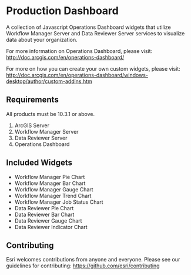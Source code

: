 # Production Dashboard
A collection of Javascript Operations Dashboard widgets that utilize Workflow Manager Server and Data Reviewer Server services to visualize data about your organization.

For more information on Operations Dashboard, please visit: http://doc.arcgis.com/en/operations-dashboard/

For more on how you can create your own custom widgets, please visit: http://doc.arcgis.com/en/operations-dashboard/windows-desktop/author/custom-addins.htm

Requirements
---
All products must be 10.3.1 or above.
  1. ArcGIS Server 
  2. Workflow Manager Server 
  3. Data Reviewer Server 
  4. Operations Dashboard 

Included Widgets
---
 - Workflow Manager Pie Chart
 - Workflow Manager Bar Chart
 - Workflow Manager Gauge Chart
 - Workflow Manager Trend Chart
 - Workflow Manager Job Status Chart
 - Data Reviewer Pie Chart
 - Data Reviewer Bar Chart
 - Data Reviewer Gauge Chart
 - Data Reviewer Indicator Chart

Contributing
---

Esri welcomes contributions from anyone and everyone. Please see our guidelines for contributing:  https://github.com/esri/contributing

